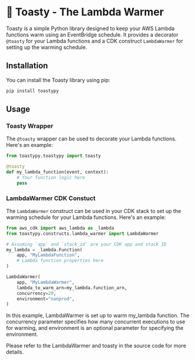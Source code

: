 # 🍞 Toasty - The Lambda Warmer

Toasty is a simple Python library designed to keep your AWS Lambda functions warm using an EventBridge schedule. It provides a decorator `@toasty` for your Lambda functions and a CDK construct `LambdaWarmer` for setting up the warming schedule.

## Installation

You can install the Toasty library using pip:

```bash
pip install toastypy
```

## Usage

### Toasty Wrapper

The `@toasty` wrapper can be used to decorate your Lambda functions. Here's an example:

```py
from toastypy.toastypy import toasty

@toasty
def my_lambda_function(event, context):
    # Your function logic here
    pass
```

### LambdaWarmer CDK Constuct

The `LambdaWarmer` construct can be used in your CDK stack to set up the warming schedule for your Lambda functions. Here's an example:

```py
from aws_cdk import aws_lambda as _lambda
from toastypy.constructs.lambda_warmer import LambdaWarmer

# Assuming `app` and `stack_id` are your CDK app and stack ID
my_lambda = _lambda.Function(
    app, "MyLambdaFunction",
    # Lambda function properties here
)

LambdaWarmer(
    app, "MyLambdaWarmer",
    lambda_to_warm_arn=my_lambda.function_arn,
    concurrency=20,
    environment="nonprod",
)
```

In this example, LambdaWarmer is set up to warm my_lambda function. The concurrency parameter specifies how many concurrent executions to use for warming, and environment is an optional parameter for specifying the environment.

Please refer to the LambdaWarmer and toasty in the source code for more details.